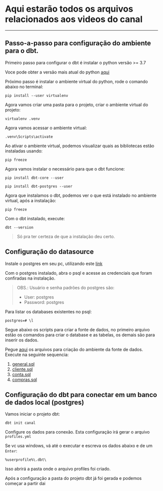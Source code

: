 # Aqui estarão todos os arquivos relacionados aos videos do canal

____

## Passo-a-passo para configuração do ambiente para o **dbt**.

Primeiro passo para configurar o dbt é instalar o python versão >= 3.7

Voce pode obter a versão mais atual do python [aqui](https://www.python.org/downloads/)

Próximo passo é instalar o ambiente virtual do python, rode o comando abaixo no terminal:

``` shell
pip install --user virtualenv
```

Agora vamos criar uma pasta para o projeto, criar o ambiente virtual do projeto:

``` shell
virtualenv .venv
```

Agora vamos acessar o ambiente virtual:

``` shell
.venv\Scripts\activate
```
Ao ativar o ambiente virtual, podemos visualizar quais as bibliotecas estão instaladas usando:


``` shell
pip freeze
```

Agora vamos instalar o necessário para que o dbt funcione:


``` shell
pip install dbt-core --user
```

``` shell
pip install dbt-postgres --user
```

Agora que instalamos o dbt, podemos ver o que está instalado no ambiente virtual, após a instalação:

``` shell
pip freeze
```

Com o dbt instalado, execute:

``` shell
dbt --version
```
> Só pra ter certeza de que a instalação deu certo.

## Configuração do datasource 

Instale o postgres em seu pc, utilizando este [link](https://www.postgresql.org/download/)

Com o postgres instalado, abra o psql e acesse as credenciais que foram confiradas na instalação.
> OBS.: Usuário e senha padrões do postgres são: 
>-  User: postgres
>- Password: postgres

Para listar os databases existentes no psql:
``` shell
postgres=# \l
```
Segue abaixo os scripts para criar a fonte de dados, no primeiro arquivo estão os comandos para criar o database e as tabelas, os demais são para inserir os dados.

Pegue [aqui](./sql_source/) os arquivos para criação do ambiente da fonte de dados. Execute na seguinte sequencia:
1. [general.sql](./sql_source/general.sql)
2. [cliente.sql](./sql_source/cliente.sql)
3. [conta.sql](./sql_source/conta.sql)
4. [compras.sql](./sql_source/compras.sql)

## Configuração do **dbt** para conectar em um banco de dados local (postgres)

Vamos iniciar o projeto dbt:

``` shell
dbt init canal
```

Configure os dados para conexão. Esta configuração irá gerar o arquivo `profiles.yml`

Se vc usa windows, vá até o executar e escreva os dados abaixo e de um `Enter`:

``` shell
%userprofile%\.dbt\
```
Isso abrirá a pasta onde o arquivo profiles foi criado.

Após a configuração a pasta do projeto dbt já foi gerada e podemos começar a partir dai

